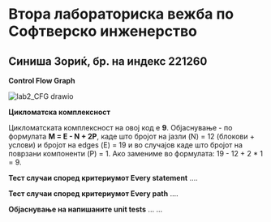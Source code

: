 # Втора лабораториска вежба по Софтверско инженерство
## Синиша Зориќ, бр. на индекс 221260

**Control Flow Graph**

![lab2_CFG drawio](https://github.com/user-attachments/assets/83d73c93-61da-478a-824a-e6cb74b2faec)

**Цикломатска комплексност**

Цикломатската комплексност на овој код е **9**. Објаснување - по формулата **M = E - N + 2P**, каде што бројот на јазли (N) = 12 (блокови + услови) и бројот на edges (Е) = 19 и во случајов каде што бројот на поврзани компоненти (P) = 1. Ако замениме во формулата: 19 - 12 + 2 * 1 = 9.

**Тест случаи според критериумот Every statement**
....

**Тест случаи според критериумот Every path**
....

**Објаснување на напишаните unit tests**
... ...
